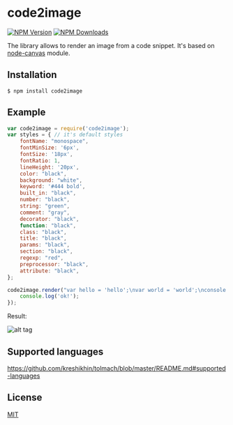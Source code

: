 # code2image

  [![NPM Version][npm-image]][npm-url]
  [![NPM Downloads][downloads-image]][downloads-url]

  The library allows to render an image from a code snippet. It's based on [node-canvas](https://github.com/Automattic/node-canvas) module.

## Installation

    $ npm install code2image

## Example

```js
var code2image = require('code2image');
var styles = { // it's default styles
    fontName: "monospace",
    fontMinSize: '6px',
    fontSize: '18px',
    fontRatio: 1,
    lineHeight: '20px',
    color: "black",
    background: "white",
    keyword: '#444 bold',
    built_in: "black",
    number: "black",
    string: "green",
    comment: "gray",
    decorator: "black",
    function: "black",
    class: "black",
    title: "black",
    params: "black",
    section: "black",
    regexp: "red",
    preprocessor: "black",
    attribute: "black",
};

code2image.render("var hello = 'hello';\nvar world = 'world';\nconsole.log(hello + ' ' + world);", 'test.png', styles, function(){
    console.log('ok!');
});

```

Result:

![alt tag](https://raw.github.com/kreshikhin/code2image/master/test/example/test.png)

## Supported languages

https://github.com/kreshikhin/tolmach/blob/master/README.md#supported-languages

## License

  [MIT](LICENSE)

[npm-image]: https://img.shields.io/npm/v/code2image.svg
[npm-url]: https://npmjs.org/package/code2image
[downloads-image]: https://img.shields.io/npm/dm/code2image.svg
[downloads-url]: https://npmjs.org/package/code2image
[travis-image]: https://img.shields.io/travis/kreshikhin/code2image/master.svg
[travis-url]: https://travis-ci.org/kreshikhin/code2image
